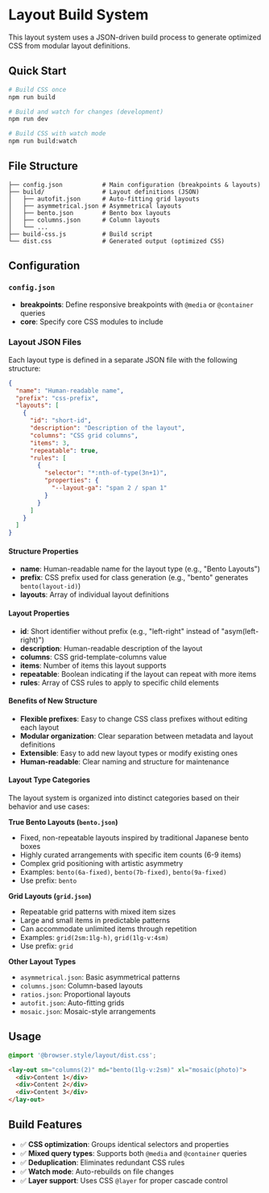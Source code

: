 # Layout Build System

This layout system uses a JSON-driven build process to generate optimized CSS from modular layout definitions.

## Quick Start

```bash
# Build CSS once
npm run build

# Build and watch for changes (development)
npm run dev

# Build CSS with watch mode
npm run build:watch
```

## File Structure

```
├── config.json           # Main configuration (breakpoints & layouts)
├── build/                # Layout definitions (JSON)
│   ├── autofit.json      # Auto-fitting grid layouts
│   ├── asymmetrical.json # Asymmetrical layouts
│   ├── bento.json        # Bento box layouts
│   ├── columns.json      # Column layouts
│   └── ...
├── build-css.js          # Build script
└── dist.css              # Generated output (optimized CSS)
```

## Configuration

### `config.json`
- **breakpoints**: Define responsive breakpoints with `@media` or `@container` queries
- **core**: Specify core CSS modules to include

### Layout JSON Files

Each layout type is defined in a separate JSON file with the following structure:

```json
{
  "name": "Human-readable name",
  "prefix": "css-prefix",
  "layouts": [
    {
      "id": "short-id",
      "description": "Description of the layout",
      "columns": "CSS grid columns",
      "items": 3,
      "repeatable": true,
      "rules": [
        {
          "selector": "*:nth-of-type(3n+1)",
          "properties": {
            "--layout-ga": "span 2 / span 1"
          }
        }
      ]
    }
  ]
}
```

#### Structure Properties

- **name**: Human-readable name for the layout type (e.g., "Bento Layouts")
- **prefix**: CSS prefix used for class generation (e.g., "bento" generates `bento(layout-id)`)
- **layouts**: Array of individual layout definitions

#### Layout Properties

- **id**: Short identifier without prefix (e.g., "left-right" instead of "asym(left-right)")
- **description**: Human-readable description of the layout
- **columns**: CSS grid-template-columns value
- **items**: Number of items this layout supports
- **repeatable**: Boolean indicating if the layout can repeat with more items
- **rules**: Array of CSS rules to apply to specific child elements

#### Benefits of New Structure

- **Flexible prefixes**: Easy to change CSS class prefixes without editing each layout
- **Modular organization**: Clear separation between metadata and layout definitions  
- **Extensible**: Easy to add new layout types or modify existing ones
- **Human-readable**: Clear naming and structure for maintenance

#### Layout Type Categories

The layout system is organized into distinct categories based on their behavior and use cases:

**True Bento Layouts (`bento.json`)**
- Fixed, non-repeatable layouts inspired by traditional Japanese bento boxes
- Highly curated arrangements with specific item counts (6-9 items)
- Complex grid positioning with artistic asymmetry
- Examples: `bento(6a-fixed)`, `bento(7b-fixed)`, `bento(9a-fixed)`
- Use prefix: `bento`

**Grid Layouts (`grid.json`)**
- Repeatable grid patterns with mixed item sizes
- Large and small items in predictable patterns
- Can accommodate unlimited items through repetition
- Examples: `grid(2sm:1lg-h)`, `grid(1lg-v:4sm)`  
- Use prefix: `grid`

**Other Layout Types**
- `asymmetrical.json`: Basic asymmetrical patterns
- `columns.json`: Column-based layouts
- `ratios.json`: Proportional layouts
- `autofit.json`: Auto-fitting grids
- `mosaic.json`: Mosaic-style arrangements

## Usage

```css
@import '@browser.style/layout/dist.css';
```

```html
<lay-out sm="columns(2)" md="bento(1lg-v:2sm)" xl="mosaic(photo)">
  <div>Content 1</div>
  <div>Content 2</div>
  <div>Content 3</div>
</lay-out>
```

## Build Features

- ✅ **CSS optimization**: Groups identical selectors and properties
- ✅ **Mixed query types**: Supports both `@media` and `@container` queries
- ✅ **Deduplication**: Eliminates redundant CSS rules
- ✅ **Watch mode**: Auto-rebuilds on file changes
- ✅ **Layer support**: Uses CSS `@layer` for proper cascade control
